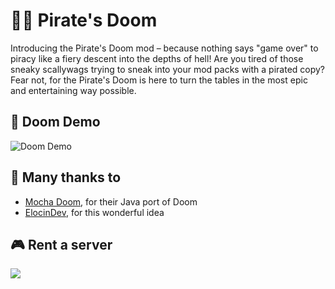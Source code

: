 # 🏴‍☠️ Pirate's Doom
Introducing the Pirate's Doom mod – because nothing says "game over" to piracy like a fiery descent into the depths of hell! Are you tired of those sneaky scallywags trying to sneak into your mod packs with a pirated copy? Fear not, for the Pirate's Doom is here to turn the tables in the most epic and entertaining way possible.

## 👾 Doom Demo
![Doom Demo](https://cdn.modrinth.com/data/c5Wlu9aL/images/cd71fd7bea3c86a6c5304872b8e03dbdf4c200c1.gif)

## 🙏 Many thanks to
- [Mocha Doom](https://mochadoom.sourceforge.net), for their Java port of Doom
- [ElocinDev](https://modrinth.com/user/ElocinDev), for this wonderful idea

## 🎮 Rent a server
[![](https://i.imgur.com/l815YIN.png)](https://bisecthosting.com/PixelDream)
